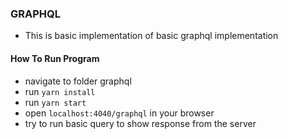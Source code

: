 ### GRAPHQL 
- This is basic implementation of basic graphql implementation

#### How To Run Program 
- navigate to folder graphql 
- run `yarn install` 
- run `yarn start`
- open `localhost:4040/graphql` in your browser
- try to run basic query to show response from the server


